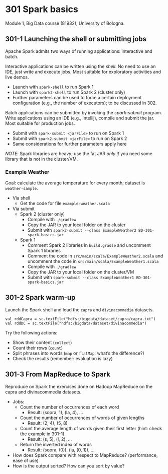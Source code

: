 # 301 Spark basics

Module 1, Big Data course (81932), University of Bologna.

## 301-1 Launching the shell or submitting jobs

Apache Spark admits two ways of running applications: interactive and batch.

Interactive applications can be written using the *shell*. 
No need to use an IDE, just write and execute jobs. 
Most suitable for exploratory activities and live demos.

- Launch with ```spark-shell``` to run Spark 1
- Launch with ```spark2-shell``` to run Spark 2 (cluster only)
- Further parameters can be used to force a certain deployment configuration (e.g., the number of executors); to be discussed in 302.

Batch applications can be submitted by invoking the *spark-submit* program. 
Write applications using an IDE (e.g., Intellij), compile and submit the jar. 
Most suitable for production jobs.

- Submit with ```spark-submit <jarFile>``` to run on Spark 1
- Submit with ```spark2-submit <jarFile>``` to run on Spark 2
- Same considerations for further parameters apply here

*NOTE*: Spark libraries are heavy; use the fat JAR *only if* you need some library that is not in the cluster/VM.

### Example Weather

Goal: calculate the average temperature for every month; dataset is ```weather-sample```.

- Via shell
  - Get the code for file ```example-weather.scala```
- Via submit
  - Spark 2 (cluster only)
    - Compile with ```./gradlew```
    - Copy the JAR to your local folder on the cluster
    - Submit with ```spark2-submit --class ExampleWeather2 BD-301-spark-basics.jar```
  - Spark 1
    - Comment Spark 2 libraries in ```build.gradle``` and uncomment Spark 1 libraries
    - Comment the code in ```src/main/scala/ExampleWeather2.scala``` and uncomment 
    the code in ```src/main/scala/ExampleWeather1.scala```
    - Compile with ```./gradlew```
    - Copy the JAR to your local folder on the cluster/VM
    - Submit with ```spark-submit --class ExampleWeather1 BD-301-spark-basics.jar```

## 301-2 Spark warm-up

Launch the Spark shell and load the ```capra``` and ```divinacommedia``` datasets.

```
val rddCapra = sc.textFile("hdfs:/bigdata/dataset/capra/capra.txt")
val rddDC = sc.textFile("hdfs:/bigdata/dataset/divinacommedia")
```

Try the following actions:
- Show their content (```collect```)
- Count their rows (```count```)
- Split phrases into words (```map``` or ```flatMap```; what’s the difference?)
- Check the results (remember: evaluation is lazy)

## 301-3 From MapReduce to Spark

Reproduce on Spark the exercises done on Hadoop MapReduce on the capra and divinacommedia datasets.

- Jobs:
  - Count the number of occurrences of each word
    - Result: (sopra, 1), (la, 4), …
  - Count the number of occurrences of words of given lengths
    - Result: (2, 4), (5, 8)
  - Count the average length of words given their first letter (hint: check the example in 301-1)
    - Result: (s, 5), (l, 2), …
  - Return the inverted index of words
    - Result: (sopra, (0)), (la, (0, 1)), …
- How does Spark compare with respect to MapReduce? (performance, ease of use)
- How is the output sorted? How can you sort by value?
